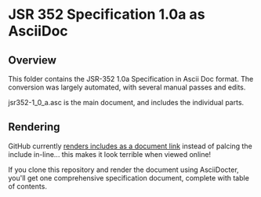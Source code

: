 # JSR 352 Specification 1.0a as AsciiDoc

## Overview
This folder contains the JSR-352 1.0a Specification in Ascii Doc format. The conversion was largely automated, with several 
manual passes and edits.

jsr352-1_0_a.asc is the main document, and includes the individual parts.

## Rendering
GitHub currently [renders includes as a document link](http://asciidoctor.org/news/2014/02/04/github-asciidoctor-0.1.4-upgrade-5-things-to-know/#3-swap-an-include-for-a-link) 
instead of palcing the include in-line... this makes it look terrible when viewed online! 

If you clone this repository and render the document using AsciiDocter, you'll get one comprehensive specification document, 
complete with table of contents.
